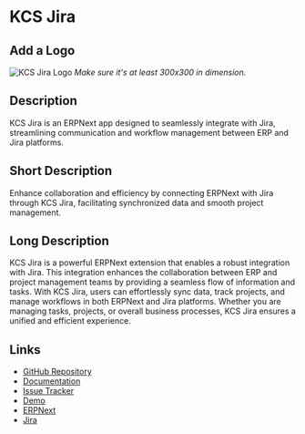 # KCS Jira

## Add a Logo
![KCS Jira Logo](link-to-your-logo-image.png)
*Make sure it's at least 300x300 in dimension.*

## Description
KCS Jira is an ERPNext app designed to seamlessly integrate with Jira, streamlining communication and workflow management between ERP and Jira platforms.

## Short Description
Enhance collaboration and efficiency by connecting ERPNext with Jira through KCS Jira, facilitating synchronized data and smooth project management.

## Long Description
KCS Jira is a powerful ERPNext extension that enables a robust integration with Jira. This integration enhances the collaboration between ERP and project management teams by providing a seamless flow of information and tasks. With KCS Jira, users can effortlessly sync data, track projects, and manage workflows in both ERPNext and Jira platforms. Whether you are managing tasks, projects, or overall business processes, KCS Jira ensures a unified and efficient experience.

## Links
- [GitHub Repository](https://github.com/your-username/kcs-jira)
- [Documentation](https://your-username.github.io/kcs-jira-docs/)
- [Issue Tracker](https://github.com/your-username/kcs-jira/issues)
- [Demo](https://your-username.github.io/kcs-jira-demo/)
- [ERPNext](https://erpnext.com/)
- [Jira](https://www.atlassian.com/software/jira)
